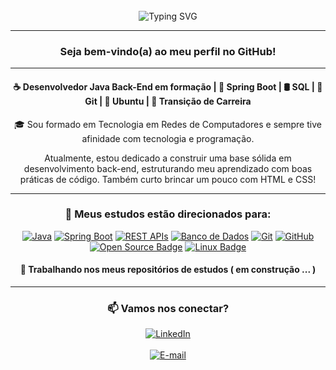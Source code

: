 <div align="center">
  <br>
  <img src="https://readme-typing-svg.demolab.com?font=Courier+Prime&size=28&pause=1000&color=FFFFFF&center=true&vCenter=true&repeat=false&width=800&lines=Ol%C3%A1%2C+eu+sou+Leandro+de+Freitas.+%E2%9C%8C%EF%B8%8F" alt="Typing SVG" />
</div>

<hr>

<h3 align="center"> Seja bem-vindo(a) ao meu perfil no GitHub! </h3>

<hr>

<h4 align="center">☕ Desenvolvedor Java Back-End em formação | 🌱 Spring Boot | 🛢️ SQL | 🐙 Git | 🐧 Ubuntu | 🚀 Transição de Carreira</h4>

<div align="center">
🎓 Sou formado em Tecnologia em Redes de Computadores e sempre tive afinidade com tecnologia e programação.
<p> Atualmente, estou dedicado a construir uma base sólida em desenvolvimento back-end, estruturando meu aprendizado com boas práticas de código.
Também curto brincar um pouco com HTML e CSS!
</div>

<hr>

<div align="center">
<h3>📌 Meus estudos estão direcionados para:</h3>
<p>
  <a href="#"><img src="https://img.shields.io/badge/☕_Java-FF0000?style=for-the-badge&logo=java&logoColor=0000FF" alt="Java" /></a>
  <a href="#"><img src="https://img.shields.io/badge/_Spring_Boot-6DB33F?style=for-the-badge&logo=springboot&logoColor=white" alt="Spring Boot" /></a>
  <a href="#"><img src="https://img.shields.io/badge/REST_APIs-FF6F00?style=for-the-badge&logo=openapiinitiative&logoColor=white" alt="REST APIs" /></a>
  <a href="#"><img src="https://img.shields.io/badge/_Banco_de_Dados-4479A1?style=for-the-badge&logo=mysql&logoColor=white" alt="Banco de Dados" /></a>
  <a href="#"><img src="https://img.shields.io/badge/_Git-F05032?style=for-the-badge&logo=git&logoColor=white" alt="Git" /></a>
  <a href="#"><img src="https://img.shields.io/badge/GitHub-181717?style=for-the-badge&logo=github&logoColor=white" alt="GitHub" /></a>
  <a href="#"><img src="https://img.shields.io/badge/Open%20Source-%2300b894?style=for-the-badge&logo=opensourceinitiative&logoColor=white" alt="Open Source Badge" /></a>
  <a href="#"><img src="https://img.shields.io/badge/Linux-%23282c34?style=for-the-badge&logo=linux&logoColor=white" alt="Linux Badge" /></a>
</p>
<h4>🔭 Trabalhando nos meus repositórios de estudos ( em construção  ... )</h4>
</div>

<hr>

<h3 align="center">📫 Vamos nos conectar?</h3>
<div align="center">
  <a href="https://www.linkedin.com/in/oleandrofreitas/">
    <img src="https://img.shields.io/badge/LinkedIn-0A66C2?style=for-the-badge&logo=linkedin&logoColor=white" alt="LinkedIn" />
  </a><br><br>
  <a href="mailto:leandro_freitas@hotmail.com">
    <img src="https://img.shields.io/badge/E--MAIL-FFFFFF?style=for-the-badge&logo=microsoft-outlook&logoColor=0A66C2&labelColor=FFFFFF" alt="E-mail" />
  </a>
</div>
